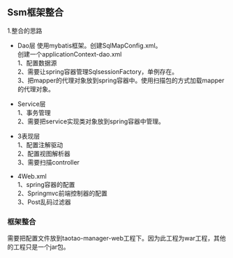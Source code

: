 ## Ssm框架整合
1.整合的思路
*  Dao层
使用mybatis框架。创建SqlMapConfig.xml。  
创建一个applicationContext-dao.xml  
1、配置数据源  
2、需要让spring容器管理SqlsessionFactory，单例存在。  
3、把mapper的代理对象放到spring容器中。使用扫描包的方式加载mapper的代理对象。  

*  Service层   
1、事务管理  
2、需要把service实现类对象放到spring容器中管理。  

*  3表现层  
1、配置注解驱动  
2、配置视图解析器  
3、需要扫描controller  

*  4Web.xml  
1、spring容器的配置  
2、Springmvc前端控制器的配置  
3、Post乱码过滤器  

### 框架整合  
需要把配置文件放到taotao-manager-web工程下。因为此工程为war工程，其他的工程只是一个jar包。
